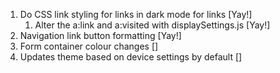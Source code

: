 1. Do CSS link styling for links in dark mode for links [Yay!]
	1. Alter the a:link and a:visited with displaySettings.js [Yay!]
2. Navigation link button formatting [Yay!]
3. Form container colour changes []
4. Updates theme based on device settings by default []